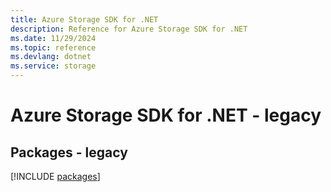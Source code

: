 ```yaml
---
title: Azure Storage SDK for .NET
description: Reference for Azure Storage SDK for .NET
ms.date: 11/29/2024
ms.topic: reference
ms.devlang: dotnet
ms.service: storage
---
```

# Azure Storage SDK for .NET - legacy
## Packages - legacy
[!INCLUDE [packages](storage-index.md)]